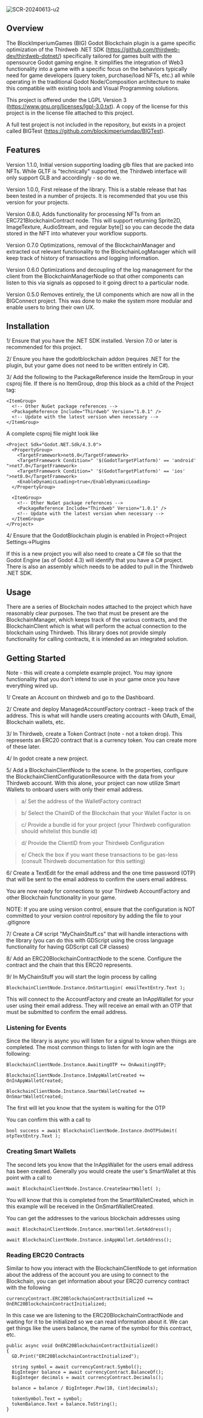 
![SCR-20240613-u2](https://github.com/blockimperiumdao/godotblockchain/assets/94347075/c9a7724f-b7fa-446f-9b3b-2f08b64c865e)

## Overview

The BlockImperiumGames (BIG) Godot Blockchain plugin is a game specific optimization of the Thirdweb .NET SDK (https://github.com/thirdweb-dev/thirdweb-dotnet/) specifically tailored for games built with the opensource Godot 
gaming engine. It simplifies the integration of Web3 functionality into a game with a specific focus on the behaviors typically need for game developers (query token, 
purchase/load NFTs, etc.) all while operating in the traditional Godot Node/Composition architecture to make this compatible with existing tools and Visual Programming solutions.

This project is offered under the LGPL Version 3 (https://www.gnu.org/licenses/lgpl-3.0.txt). A copy of the license for this project is in the license file attached to this project.

A full test project is not included in the repository, but exists in a project called BIGTest (https://github.com/blockimperiumdao/BIGTest).

## Features

Version 1.1.0, Initial version supporting loading glb files that are packed into NFTs. While GLTF is "technically" supported, the Thirdweb interface will only support GLB and accordingly - so do we.

Version 1.0.0, First release of the library. This is a stable release that has been tested in a number of projects. It is recommended that you use this version for your projects.

Version 0.8.0, Adds functionality for processing NFTs from an ERC721BlockchainContract node. This will support returning Sprite2D, ImageTexture, AudioStream, and regular byte[] so you can decode the data stored in the NFT into whatever your workflow supports.

Version 0.7.0 Optimizations, removal of the BlockchainManager and extracted out relevant functionality to the BlockchainLogManager which will keep track of history of transactions and logging information.

Version 0.6.0 Optimizations and decoupling of the log management for the client from the BlockchainManagerNode
so that other components can listen to this via signals as opposed to it going direct
to a particular node.

Version 0.5.0 Removes entirely, the UI components which are now all in the BIGConnect project. This was
done to make the system more modular and enable users to bring their own UX.

## Installation

1/ Ensure that you have the .NET SDK installed. Version 7.0 or later is recommended for this project.

2/ Ensure you have the godotblockchain addon (requires .NET for the plugin, but your game does not need to be written entirely in C#).

3/ Add the following to the PackageReference inside the ItemGroup in your csproj file. If there is no ItemGroup, drop this block as a child of the Project tag:

```
<ItemGroup>
  <!-- Other NuGet package references -->
  <PackageReference Include="Thirdweb" Version="1.0.1" />
  <!-- Update with the latest version when necessary -->
</ItemGroup>
```

A complete csproj file might look like
```
<Project Sdk="Godot.NET.Sdk/4.3.0">
  <PropertyGroup>
	<TargetFramework>net6.0</TargetFramework>
	<TargetFramework Condition=" '$(GodotTargetPlatform)' == 'android' ">net7.0</TargetFramework>
	<TargetFramework Condition=" '$(GodotTargetPlatform)' == 'ios' ">net8.0</TargetFramework>
	<EnableDynamicLoading>true</EnableDynamicLoading>
  </PropertyGroup>

  <ItemGroup>
	<!-- Other NuGet package references -->
	<PackageReference Include="Thirdweb" Version="1.0.1" />
	<!-- Update with the latest version when necessary -->
  </ItemGroup>
</Project>
```

4/ Ensure that the GodotBlockchain plugin is enabled in Project->Project Settings->Plugins

If this is a new project you will also need to create a C# file so that the Godot Engine (as of Godot 4.3) will identify that you have a C# project. There is also an assembly which 
needs to be added to pull in the Thirdweb .NET SDK.

## Usage

There are a series of Blockchain nodes attached to the project which have reasonably clear purposes. The two that must be present are the BlockchainManager, which keeps track of the 
various contracts, and the BlockchainClient which is what will perform the actual connection to the blockchain using Thirdweb. This library does not provide simply functionality
for calling contracts, it is intended as an integrated solution.

## Getting Started

Note - this will create a complete example project. You may ignore functionality that you don't intend to use in your game once you have everything wired up.

1/ Create an Account on thirdweb and go to the Dashboard.

2/ Create and deploy ManagedAccountFactory contract - keep track of the address. This is what will handle users creating accounts with OAuth, Email, Blockchain wallets, etc.

3/ In Thirdweb, create a Token Contract (note - not a token drop). This represents an ERC20 contract that is a currency token. You can create more of these later.

4/ In godot create a new project. 

5/ Add a BlockchainClientNode to the scene. In the properties, configure the BlockchainClientConfigurationResource with the data from your Thirdweb account. With this alone, your project can now utilize Smart Wallets to onboard users with only their email address.

>a/ Set the address of the WalletFactory contract 

>b/ Select the ChainID of the Blockchain that your Wallet Factor is on

>c/ Provide a bundle id for your project (your Thirdweb configuration should whitelist this bundle id)

>d/ Provide the ClientID from your Thirdweb Configuration

>e/ Check the box if you want these transactions to be gas-less (consult Thirdweb documentation for this setting)

6/ Create a TextEdit for the email address and the one time password (OTP) that will be sent to the email address to confirm the users email address.

You are now ready for connections to your Thirdweb AccountFactory and other Blockchain functionality in your game. 

NOTE: If you are using version control, ensure that the configuration is NOT committed to your version control repository by adding the file to your .gitignore

7/ Create a C# script "MyChainStuff.cs" that will handle interactions with the library (you can do this with GDScript using the cross language functionality for having GDScript call C# classes)

8/ Add an ERC20BlockchainContractNode to the scene. Configure the contract and the chain that this 
ERC20 represents.

9/ In MyChainStuff you will start the login process by calling

```
BlockchainClientNode.Instance.OnStartLogin( emailTextEntry.Text );
```

This will connect to the AccountFactory and create an InAppWallet for your user using their email address. They will receive an email with an OTP that must be submitted to confirm the email address.

### Listening for Events

Since the library is async you will listen for a signal to know when things are completed. The most common things to listen for with login are the following:

```
BlockchainClientNode.Instance.AwaitingOTP += OnAwaitingOTP;

BlockchainClientNode.Instance.InAppWalletCreated += OnInAppWalletCreated;

BlockchainClientNode.Instance.SmartWalletCreated += OnSmartWalletCreated;
```
The first will let you know that the system is waiting for the OTP

You can confirm this with a call to
```
bool success = await BlockchainClientNode.Instance.OnOTPSubmit( otpTextEntry.Text );
```
### Creating Smart Wallets

The second lets you know that the InAppWallet for the users email address has been created. Generally you would create the user's SmartWallet at this point with a call to

```
await BlockchainClientNode.Instance.CreateSmartWallet( );
```

You will know that this is completed from the SmartWalletCreated, which in this example will be received in the OnSmartWalletCreated.

You can get the addresses to the various blockchain addresses using

```
await BlockchainClientNode.Instance.smartWallet.GetAddress();

await BlockchainClientNode.Instance.inAppWallet.GetAddress();
```
### Reading ERC20 Contracts

Similar to how you interact with the BlockchainClientNode to get information about the address of the account you are using to connect to the Blockchain, you can get information about your ERC20 currency contract with the following

```
currencyContract.ERC20BlockchainContractInitialized += OnERC20BlockchainContractInitialized;
```

In this case we are listening to the ERC20BlockchainContractNode and waiting for it to be initialized so we can read information about it. We can get things like the users balance, the name of the symbol for this contract, etc.

```
public async void OnERC20BlockchainContractInitialized()
{
  GD.Print("ERC20BlockchainContractInitialized");

  string symbol = await currencyContract.Symbol();
  BigInteger balance = await currencyContract.BalanceOf();
  BigInteger decimals = await currencyContract.Decimals();

  balance = balance / BigInteger.Pow(10, (int)decimals);

  tokenSymbol.Text = symbol;
  tokenBalance.Text = balance.ToString();
}
```
